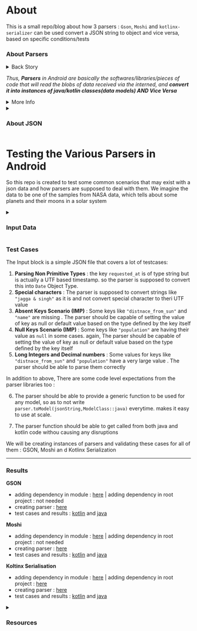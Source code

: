 # About

This is a small repo/blog about  how 3 parsers : `Gson`, `Moshi` and `kotlinx-serializer` can be used  convert a JSON string to object and vice versa, based on specific conditions/tests

### About Parsers

<details>
<summary>Back Story</summary>

- We know that JSON is one of the most common ways of communicating among clients and server on the internet. JSON is basically just a blob of human readable data that gets converted to 1s and 0s and transmitted across the various network components as a streamable format , i,e open stream of bits.

- **However,** to be converted into a meaningful format and to be consumed by a client side software, this blob of data needs to be parsed and converted into a format that the client side software can understand.

- In our case, the client side softwares is **Android** and the language it understands is **Java/Kotlin** .

</details>

*Thus, **Parsers** in Android are basically the softwares/libraries/pieces of code that will read the blobs of data received via the interned, and **convert it into instances of java/kotlin classes(data models) AND Vice Versa***

<details>
<summary>More Info</summary>

There are various properties associated with a parser:
- A parser should be fast and consume less memory while encoding/decoding the data
- A parser should add small footprint to the main code ( i.e consume less space as a dependency) 
- A parser should be able to convert data into primitive(`int` ,`boolean`, `string` etc) and non primitive(`Date` , `Student`, `School` etc) formats.
- Most importantly, **A parser should be able to deal with the "Loose" nature of JSON format and able to parse it into the "Strict" boundaries of Java/Kotlin Classes** : What do I mean by this? Well, JSON and java define the definitions of various data types differently, so a parser should be able to handle them correctly. for eg, the key in `"key" : 23` in json is not guarenteed to receive  an integer always , and might get say `26.5` in future, therefore it is unwise to parse the `key` as an integer . read more of the quirks in JSON section

</details>


<details>
<summary> <h3> About JSON </h3> </summary>

The various types of data that a json can consist are : 

### Primitive  types : `String`,`Number`,`Boolean`, `null`

- `null` : Simply meaning that the key is undefined .
  - it is upto parsers to define whether they will be considering key defined as null (i.e `"key": null`)  and key not present as both null or different
  
- `String` : Plain old strings. End delimeters and special characters are UTF encoded. can be millions of gb in size
- `Boolean` : Plain old `true` and `false` . supported by all languages
- `Number` :
  - Consists of  **Decimal numbers**(25/4 or -6.25) and **Integers**(-3,-2,0,1,2,..) . Irrational numbers(pi aka 3.1427... or e) cannot be represented in json . 
  - there is no size limit of a JSON number . A number of 1 followed by a million zeroes is also a valid JSON Number
  
  - Java does not have a JSON like primitve number class, but rather a list of number classes based on the amount/type of data they might store :
    - Byte : for storing exact Integer numbers  in range of  ± 127 
    - Int : for storing  exact Integer numbers  in range of approx ± 200 crore ( -2<sup>31</sup> to  2<sup>31</sup> -1)  
    - Long : for storing exact Integer numbers  in a very large range  (-2<sup>63</sup> to 2<sup>63</sup> -1 )
    - Float : for storing less precise Integer and Decimal numbers  in a  large range (-2<sup>34</sup> to 2<sup>34</sup> -1 )
    - Double : for storing less precise Integer and Decimal numbers  in a  very very large range (-2<sup>308</sup> to 2<sup>308</sup> -1 )
    
  - In case of java decimal/float types, parsing a json value of `999999` to float or decimal may produce the output as `999987.321999`, thus they are unreliable for parsing data.
  - However since decimal/float have the highest storage capacity, it may seem that double is the way to go with json as js can generate any number, but long or int should also be considered if they don't have to be in decimal or could be modified via a math operation. size of is approx 9 petabytes = total millis in 0.95 light years . so its long enough for a lot of data

### Collection types : array, object:
- array : can consist of other primitive types, object , be null or be  empty

- object:
  - json object is  a unordered collection of key value pairs . the keys are always string and expected to be  unique . if keys are repeated, the value might get overridden or parsed as range, depending upon the parser
  - common java classes that can be used to map it: hashtable, hashmap. as these maps use hashing algos for creating object, hash-dos attack is an important concern


</details>


# Testing the Various Parsers in Android 

So this repo is created to test some common scenarios that may exist with a json data and how parsers are supposed to deal with them. We imagine the data to be one of the samples from NASA data, which tells about some planets and their moons in a solar system
 
<details>
  <summary><h3>Input Data</h3></summary>
  
  ```json
   {
         "requested_at": "2020-04-03T09:44:57",
         "planets": [
           {
             "name": "venus",
             "found_by": "jagga & singh",
             "population": null,
             "moons": []
           },
           {
             "name": "earth",
             "population": 999999999999999999,
             "distnace_from_sun": 999888777666555444333222111.32,
             "moons": [
               {
                 "name": "moon",
                 "found_by": "neil armstrong"
               }
             ]
           },
           {
             "name": "mars",
             "found_by": "elon musk",
             "population": 1,
             "distnace_from_sun": 999888777666555444333222111000.32,
             "moons": [
               {"name": "tyler"},
               {
                 "name": "jackson",
                 "found_by": "jackson hanama"
               }
             ]
           }
         ]
       }
  ```
</details>


### Test Cases

The Input block is a simple JSON file that covers a lot of testcases: 

1. **Parsing Non Primitive Types** : the key `requested_at` is of type string but is actually a UTF based timestamp. so the parser is supposed to convert this into `Date` Object Type. 
2. **Special characters**  : The parser is supposed to convert strings like `"jagga & singh"` as it is and not convert special character to theri UTF value
3. **Absent Keys Scenario (IMP)** : Some keys like `"distnace_from_sun"` and `"name"` are missing . The parser should be capable of  setting the value of key as null or default value based on the type defined by the key itself
4. **Null Keys Scenario  (IMP)** : Some keys like `"population"` are having their value as `null` in some cases. again, The parser should be capable of  setting the value of key as null or default value based on the type defined by the key itself
5. **Long Integers and Decimal numbers** : Some values for keys like `"distnace_from_sun"` and `"population"` have a very large value . The parser should be able to parse them correctly

In addition to above, There are some code level expectations from the parser libraries too :

6. The parser should be able to provide a generic function to be used for any model, so as to not write `parser.toModel(jsonString,ModelClass::java)` everytime. makes it easy to use at scale.  

7. The parser function should be able to get called from both java and kotlin code withou causing any disruptions


We will be creating instances of parsers and validating these cases for  all of them : GSON, Moshi an d Kotlinx Serialization

---

### Results

**GSON**
- adding dependency in  module : [here](https://github.com/root-ansh/testing_parsers/blob/main/build.gradle.kts)  | adding dependency in root project : not needed
- creating parser : [here](https://github.com/root-ansh/testing_parsers/blob/main/src/main/java/test_results_gson/MyGsonParser.kt) 
- test cases and results : [kotlin](https://github.com/root-ansh/testing_parsers/blob/main/src/main/java/test_results_gson/test_gson.kt)  and [java](https://github.com/root-ansh/testing_parsers/blob/main/src/main/java/test_results_gson/test_gson_java.java) 

**Moshi**
- adding dependency in  module : [here](https://github.com/root-ansh/testing_parsers/blob/main/build.gradle.kts)  | adding dependency in root project : not needed
- creating parser : [here](https://github.com/root-ansh/testing_parsers/blob/main/src/main/java/test_results_moshi/MyMoshiParser.kt) 
- test cases and results : [kotlin](https://github.com/root-ansh/testing_parsers/blob/main/src/main/java/test_results_moshi/test.kt)  and [java](https://github.com/root-ansh/testing_parsers/blob/main/src/main/java/test_results_moshi/test_java.java) 

**Koltinx Serialisation**
- adding dependency in  module : [here](https://github.com/root-ansh/testing_parsers/blob/main/build.gradle.kts)  | adding dependency in root project : [here](https://github.com/root-ansh/testing_parsers/blob/main/build.gradle.kts)
- creating parser : [here](https://github.com/root-ansh/testing_parsers/blob/main/src/main/java/test_results_serialization/MySerializeParser.kt) 
- test cases and results : [kotlin](https://github.com/root-ansh/testing_parsers/blob/main/src/main/java/test_results_serialization/test.kt)  and [java](https://github.com/root-ansh/testing_parsers/blob/main/src/main/java/test_results_serialization/test_java.java) 


<details>
<summary><h3>Resources</h3></summary>

- heavily inspired by this awesome talk by @jessiwilson  and its notes : https://speakerdeck.com/swankjesse/json-explained-chicago-roboto-2019
- good for understanding moshi custom adapters : https://bladecoder.medium.com/advanced-json-parsing-techniques-using-moshi-and-kotlin-daf56a7b963d
- good for understanding moshi codegen : https://www.zacsweers.dev/exploring-moshis-kotlin-code-gen/
</details>





